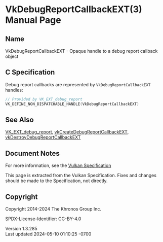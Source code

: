 # VkDebugReportCallbackEXT(3) Manual Page

## Name

VkDebugReportCallbackEXT - Opaque handle to a debug report callback
object



## <a href="#_c_specification" class="anchor"></a>C Specification

Debug report callbacks are represented by `VkDebugReportCallbackEXT`
handles:

``` c
// Provided by VK_EXT_debug_report
VK_DEFINE_NON_DISPATCHABLE_HANDLE(VkDebugReportCallbackEXT)
```

## <a href="#_see_also" class="anchor"></a>See Also

[VK_EXT_debug_report](https://registry.khronos.org/vulkan/specs/1.3-extensions/man/html/VK_EXT_debug_report.html),
[vkCreateDebugReportCallbackEXT](https://registry.khronos.org/vulkan/specs/1.3-extensions/man/html/vkCreateDebugReportCallbackEXT.html),
[vkDestroyDebugReportCallbackEXT](https://registry.khronos.org/vulkan/specs/1.3-extensions/man/html/vkDestroyDebugReportCallbackEXT.html)

## <a href="#_document_notes" class="anchor"></a>Document Notes

For more information, see the <a
href="https://registry.khronos.org/vulkan/specs/1.3-extensions/html/vkspec.html#VkDebugReportCallbackEXT"
target="_blank" rel="noopener">Vulkan Specification</a>

This page is extracted from the Vulkan Specification. Fixes and changes
should be made to the Specification, not directly.

## <a href="#_copyright" class="anchor"></a>Copyright

Copyright 2014-2024 The Khronos Group Inc.

SPDX-License-Identifier: CC-BY-4.0

Version 1.3.285  
Last updated 2024-05-10 01:10:25 -0700
